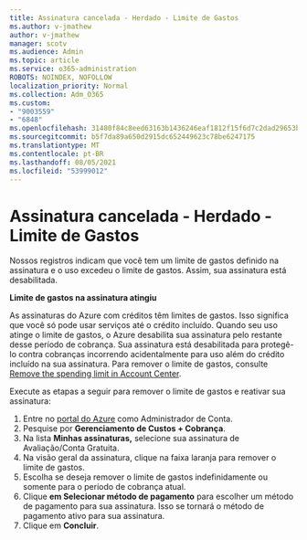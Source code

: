 ```yaml
---
title: Assinatura cancelada - Herdado - Limite de Gastos
ms.author: v-jmathew
author: v-jmathew
manager: scotv
ms.audience: Admin
ms.topic: article
ms.service: o365-administration
ROBOTS: NOINDEX, NOFOLLOW
localization_priority: Normal
ms.collection: Adm_O365
ms.custom:
- "9003559"
- "6848"
ms.openlocfilehash: 31480f84c8eed63163b1436246eaf1812f15f6d7c2dad29653b2019f8a15f1af
ms.sourcegitcommit: b5f7da89a650d2915dc652449623c78be6247175
ms.translationtype: MT
ms.contentlocale: pt-BR
ms.lasthandoff: 08/05/2021
ms.locfileid: "53999012"
---
```

# <a name="subscription-cancelled---legacy---spending-limit"></a>Assinatura cancelada - Herdado - Limite de Gastos

Nossos registros indicam que você tem um limite de gastos definido na assinatura e o uso excedeu o limite de gastos. Assim, sua assinatura está desabilitada.

**Limite de gastos na assinatura atingiu**

As assinaturas do Azure com créditos têm limites de gastos. Isso significa que você só pode usar serviços até o crédito incluído. Quando seu uso atinge o limite de gastos, o Azure desabilita sua assinatura pelo restante desse período de cobrança. Sua assinatura está desabilitada para protegê-lo contra cobranças incorrendo acidentalmente para uso além do crédito incluído na sua assinatura. Para remover o limite de gastos, consulte [Remove the spending limit in Account Center](https://docs.microsoft.com/azure/cost-management-billing/manage/spending-limit#remove).

Execute as etapas a seguir para remover o limite de gastos e reativar sua assinatura:

1. Entre no [portal do Azure](https://portal.azure.com/) como Administrador de Conta.
2. Pesquise por **Gerenciamento de Custos + Cobrança**.
3. Na lista **Minhas assinaturas,** selecione sua assinatura de Avaliação/Conta Gratuita.
4. Na visão geral da assinatura, clique na faixa laranja para remover o limite de gastos.
5. Escolha se deseja remover o limite de gastos indefinidamente ou somente para o período de cobrança atual.
6. Clique **em Selecionar método de pagamento** para escolher um método de pagamento para sua assinatura. Isso se tornará o método de pagamento ativo para sua assinatura.
7. Clique em **Concluir**.

